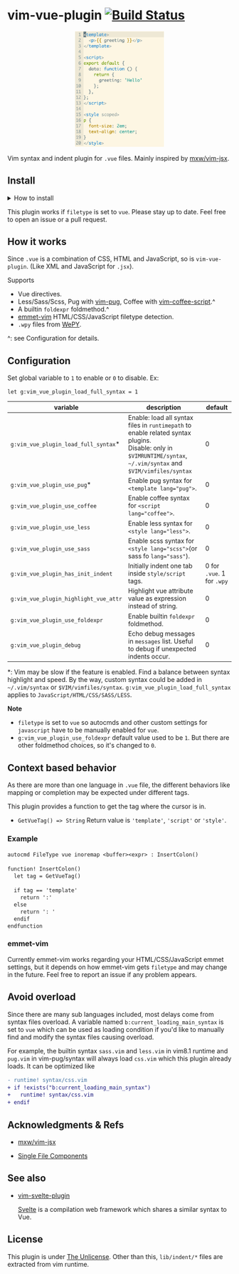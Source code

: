 # vim-vue-plugin [![Build Status][12]](https://travis-ci.com/leafOfTree/vim-vue-plugin)

<p align="center">
<a href="https://github.com/altercation/vim-colors-solarized">
<img alt="screenshot" src="https://raw.githubusercontent.com/leafOfTree/leafOfTree.github.io/master/vim-vue-plugin-screenshot.png" width="200" />
</a>
</p>

Vim syntax and indent plugin for `.vue` files. Mainly inspired by [mxw/vim-jsx][1].

## Install

<details>
<summary><a>How to install</a></summary>

- [VundleVim][2]

        Plugin 'leafOfTree/vim-vue-plugin'

- [vim-pathogen][5]

        cd ~/.vim/bundle && \
        git clone https://github.com/leafOfTree/vim-vue-plugin --depth 1

- [vim-plug][7]

        Plug 'leafOfTree/vim-vue-plugin'
        :PlugInstall

- Or manually, clone this plugin to `path/to/this_plugin`, and add it to `rtp` in vimrc

        set rtp+=path/to/this_plugin

<br />
</details>

This plugin works if `filetype` is set to `vue`. Please stay up to date. Feel free to open an issue or a pull request.

## How it works

Since `.vue` is a combination of CSS, HTML and JavaScript, so is `vim-vue-plugin`. (Like XML and JavaScript for `.jsx`).

Supports

- Vue directives.
- Less/Sass/Scss, Pug with [vim-pug][4], Coffee with [vim-coffee-script][11].^
- A builtin `foldexpr` foldmethod.^
- [emmet-vim][10] HTML/CSS/JavaScript filetype detection.
- `.wpy` files from [WePY][6].

^: see Configuration for details.

## Configuration

Set global variable to `1` to enable or `0` to disable. Ex:

    let g:vim_vue_plugin_load_full_syntax = 1

| variable                              | description                                                                                            | default                    |
|---------------------------------------|--------------------------------------------------------------------------------------------------------------------------------|----------------------------|
| `g:vim_vue_plugin_load_full_syntax`\* | Enable: load all syntax files in `runtimepath` to enable related syntax plugins.<br> Disable: only in `$VIMRUNTIME/syntax`, `~/.vim/syntax` and `$VIM/vimfiles/syntax` | 0 |
| `g:vim_vue_plugin_use_pug`\*          | Enable pug syntax for `<template lang="pug">`.                                                         | 0 |
| `g:vim_vue_plugin_use_coffee`         | Enable coffee syntax for `<script lang="coffee">`.                                                     | 0 |
| `g:vim_vue_plugin_use_less`           | Enable less syntax for `<style lang="less">`.                                                          | 0 |
| `g:vim_vue_plugin_use_sass`           | Enable scss syntax for `<style lang="scss">`(or sass fo `lang="sass"`).                                | 0 |
| `g:vim_vue_plugin_has_init_indent`    | Initially indent one tab inside `style/script` tags.                                                   | 0 for `.vue`. 1 for `.wpy` |
| `g:vim_vue_plugin_highlight_vue_attr` | Highlight vue attribute value as expression instead of string.                                         | 0 |
| `g:vim_vue_plugin_use_foldexpr`       | Enable builtin `foldexpr` foldmethod.                                                                  | 0 |
| `g:vim_vue_plugin_debug`              | Echo debug messages in `messages` list. Useful to debug if unexpected indents occur.                   | 0 |

\*: Vim may be slow if the feature is enabled. Find a balance between syntax highlight and speed. By the way, custom syntax could be added in `~/.vim/syntax` or `$VIM/vimfiles/syntax`. `g:vim_vue_plugin_load_full_syntax` applies to `JavaScript/HTML/CSS/SASS/LESS`.

**Note**

- `filetype` is set to `vue` so autocmds and other custom settings for `javascript` have to be manually enabled for `vue`.
- `g:vim_vue_plugin_use_foldexpr` default value used to be `1`. But there are other foldmethod choices, so it's changed to `0`.

## Context based behavior

As there are more than one language in `.vue` file, the different behaviors like mapping or completion may be expected under different tags.

This plugin provides a function to get the tag where the cursor is in.

- `GetVueTag() => String` Return value is `'template'`, `'script'` or `'style'`.

### Example

```vim
autocmd FileType vue inoremap <buffer><expr> : InsertColon()

function! InsertColon()
  let tag = GetVueTag()
  
  if tag == 'template'
    return ':'
  else
    return ': '
  endif
endfunction
```

### emmet-vim

Currently emmet-vim works regarding your HTML/CSS/JavaScript emmet settings, but it depends on how emmet-vim gets `filetype` and may change in the future. Feel free to report an issue if any problem appears.

## Avoid overload

Since there are many sub languages included, most delays come from syntax files overload. A variable named `b:current_loading_main_syntax` is set to `vue` which can be used as loading condition if you'd like to manually find and modify the syntax files causing overload.

For example, the builtin syntax `sass.vim` and `less.vim` in vim8.1 runtime and `pug.vim` in vim-pug/syntax will always load `css.vim` which this plugin already loads. It can be optimized like

```diff
- runtime! syntax/css.vim
+ if !exists("b:current_loading_main_syntax")
+   runtime! syntax/css.vim
+ endif
```

## Acknowledgments & Refs

- [mxw/vim-jsx][1]

- [Single File Components][3]

## See also

- [vim-svelte-plugin][9] 

    [Svelte][13] is a compilation web framework which shares a similar syntax to Vue.

## License

This plugin is under [The Unlicense][8]. Other than this, `lib/indent/*` files are extracted from vim runtime.

[1]: https://github.com/mxw/vim-jsx "mxw: vim-jsx"
[2]: https://github.com/VundleVim/Vundle.vim
[3]: https://vuejs.org/v2/guide/single-file-components.html
[4]: https://github.com/digitaltoad/vim-pug
[5]: https://github.com/tpope/vim-pathogen
[6]: https://tencent.github.io/wepy
[7]: https://github.com/junegunn/vim-plug
[8]: https://choosealicense.com/licenses/unlicense/
[9]: https://github.com/leafOfTree/vim-svelte-plugin
[10]: https://github.com/mattn/emmet-vim
[11]: https://github.com/kchmck/vim-coffee-script
[12]: https://travis-ci.com/leafOfTree/vim-vue-plugin.svg?branch=master
[13]: https://svelte.dev/
